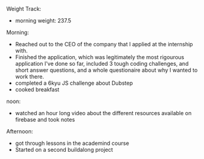 Weight Track:
- morning weight: 237.5


Morning: 
- Reached out to the CEO of the company that I applied at the internship with.
- Finished the application, which was legitimately the most rigourous application I've done so far, included 3 tough coding challenges, and short answer questions, and a whole questionaire about why I wanted to work there. 
- completed a 6kyu JS challenge about Dubstep
- cooked breakfast

noon: 
- watched an hour long video about the different resources available on firebase and took notes

Afternoon:
- got through lessons in the academind course
- Started on a second buildalong project
  
